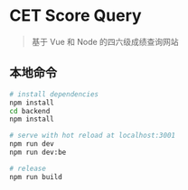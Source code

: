 # CET Score Query

> 基于 Vue 和 Node 的四六级成绩查询网站

## 本地命令

``` bash
# install dependencies
npm install
cd backend
npm install

# serve with hot reload at localhost:3001
npm run dev
npm run dev:be

# release
npm run build
```
